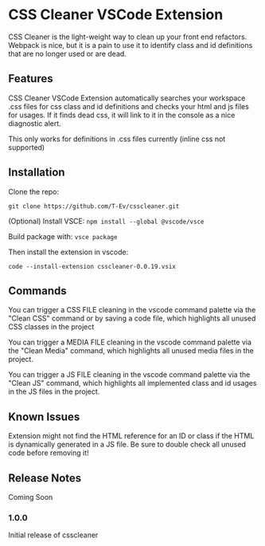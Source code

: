 # CSS Cleaner VSCode Extension

CSS Cleaner is the light-weight way to clean up your front end refactors. Webpack is nice, but it is a pain to use it to identify class and id definitions that are no longer used or are dead.

## Features

CSS Cleaner VSCode Extension automatically searches your workspace .css files for css class and id definitions and checks your html and js files for usages. If it finds dead css, it will link to it in the console as a nice diagnostic alert.

This only works for definitions in .css files currently (inline css not supported)

## Installation

Clone the repo:

`git clone https://github.com/T-Ev/csscleaner.git`

(Optional) Install VSCE:
`npm install --global @vscode/vsce`

Build package with:
`vsce package`

Then install the extension in vscode:

`code --install-extension csscleaner-0.0.19.vsix`

## Commands

You can trigger a CSS FILE cleaning in the vscode command palette via the "Clean CSS" command or by saving a code file, which highlights all unused CSS classes in the project

You can trigger a MEDIA FILE cleaning in the vscode command palette via the "Clean Media" command, which highlights all unused media files in the project.

You can trigger a JS FILE cleaning in the vscode command palette via the "Clean JS" command, which highlights all implemented class and id usages in the JS files in the project.

## Known Issues

Extension might not find the HTML reference for an ID or class if the HTML is dynamically generated in a JS file. Be sure to double check all unused code before removing it!

## Release Notes

Coming Soon

### 1.0.0

Initial release of csscleaner
